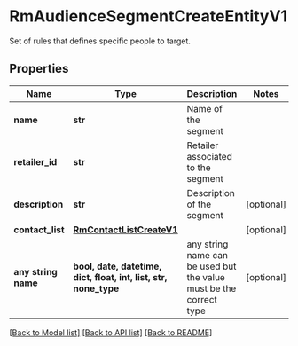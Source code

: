 # RmAudienceSegmentCreateEntityV1

Set of rules that defines specific people to target.

## Properties
Name | Type | Description | Notes
------------ | ------------- | ------------- | -------------
**name** | **str** | Name of the segment | 
**retailer_id** | **str** | Retailer  associated to the segment | 
**description** | **str** | Description of the segment | [optional] 
**contact_list** | [**RmContactListCreateV1**](RmContactListCreateV1.md) |  | [optional] 
**any string name** | **bool, date, datetime, dict, float, int, list, str, none_type** | any string name can be used but the value must be the correct type | [optional]

[[Back to Model list]](../README.md#documentation-for-models) [[Back to API list]](../README.md#documentation-for-api-endpoints) [[Back to README]](../README.md)


